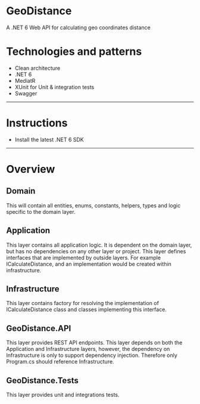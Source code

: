 # GeoDistance
A .NET 6 Web API for calculating geo coordinates distance

# Technologies and patterns
- Clean architecture
- .NET 6
- MediatR
- XUnit for Unit & integration tests
- Swagger 
----
# Instructions
- Install the latest .NET 6 SDK

- ----
# Overview
## Domain
This will contain all entities, enums, constants, helpers, types and logic specific to the domain layer.

## Application
This layer contains all application logic. It is dependent on the domain layer, but has no dependencies on any other layer or project. This layer defines interfaces that are implemented by outside layers. For example ICalculateDistance, and an implementation would be created within infrastructure.

## Infrastructure
This layer contains factory for resolving the implementation of ICalculateDistance class and classes implementing this interface.

## GeoDistance.API
This layer provides REST API endpoints. This layer depends on both the Application and Infrastructure layers, however, the dependency on Infrastructure is only to support dependency injection. Therefore only Program.cs should reference Infrastructure.

## GeoDistance.Tests
This layer provides unit and integrations tests.
